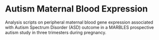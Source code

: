 # Autism Maternal Blood Expression

Analysis scripts on peripheral maternal blood gene expression associated with Autism Spectrum Disorder (ASD) outcome in a MARBLES prospective autism study in three trimesters during pregnancy.
